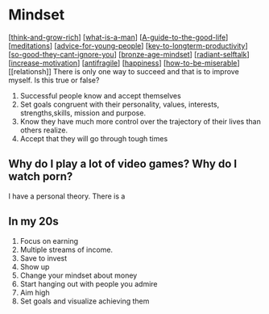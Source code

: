 # Mindset
[[think-and-grow-rich]]
[[what-is-a-man]]
[[A-guide-to-the-good-life]]
[[meditations]]
[[advice-for-young-people]]
[[key-to-longterm-productivity]]
[[so-good-they-cant-ignore-you]]
[[bronze-age-mindset]]
[[radiant-selftalk]]
[[increase-motivation]]
[[antifragile]]
[[happiness]]
[[how-to-be-miserable]]
[[relationsh]]
There is only one way to succeed and that is to improve myself. Is this true or false?

1. Successful people know and accept themselves
2. Set goals congruent with their personality, values, interests, strengths,skills, mission and purpose. 
3. Know they have much more control over the trajectory of their lives than others realize. 
4. Accept that they will go through tough times


## Why do I play a lot of video games? Why do I watch porn?
I have a personal theory. There is a 

## In my 20s 
1. Focus on earning
2. Multiple streams of income.
3. Save to invest
4. Show up
5. Change your mindset about money 
6. Start hanging out with people you admire
7. Aim high
8. Set goals and visualize achieving them

[//begin]: # "Autogenerated link references for markdown compatibility"
[think-and-grow-rich]: think-and-grow-rich.md "Think and Grow Rich"
[what-is-a-man]: what-is-a-man.md "What Is a Man"
[A-guide-to-the-good-life]: A-guide-to-the-good-life.md "A guide to the good life"
[meditations]: meditations.md "Meditations"
[advice-for-young-people]: advice-for-young-people.md "Advice for young people"
[key-to-longterm-productivity]: key-to-longterm-productivity.md "Productivity"
[so-good-they-cant-ignore-you]: so-good-they-cant-ignore-you.md "So good they can't ignore you"
[bronze-age-mindset]: bronze-age-mindset.md "Bronze Age Mindset"
[radiant-selftalk]: radiant-selftalk.md "Radiant selftalk"
[increase-motivation]: increase-motivation.md "How to increase Motivation & Drive"
[antifragile]: antifragile.md "Antifragile"
[happiness]: happiness.md "Happiness"
[how-to-be-miserable]: how-to-be-miserable.md "How to be miserable"
[//end]: # "Autogenerated link references"